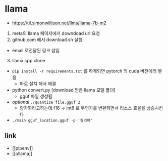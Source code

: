 # llama

+ https://til.simonwillison.net/llms/llama-7b-m2

1. meta의 llama 페이지에서 downdoad url 요청
2. github.com 에서 download.sh 실행
  - email 로전달된 링크 삽입
3. llama.cpp clone
  - `pip install -r requirements.txt` 를 하게되면 pytorch 의 cuda 버전에러 뱉음
    - 따로 설치 해서 해결
  - python convert.py [download 받은 llama 모델 폴더]
    - gguf 파일 생성됨
  - *optional* `./quantize file.gguf 2`
    - 양자화라고하는데 f16 -> int8 로 무언가를 변환하면서 리소스 효율을 상승시킨다
  - `./main gguf_location.gguf -p '질의어'`

## link
- [[pipenv]]
- [[ollama]]
